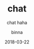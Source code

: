 ---
title: "chat"
subtitle: "chat haha"
date:  2018-03-22
author: "binna"
header-img: ""
catalog: true
tags:
    - 
---